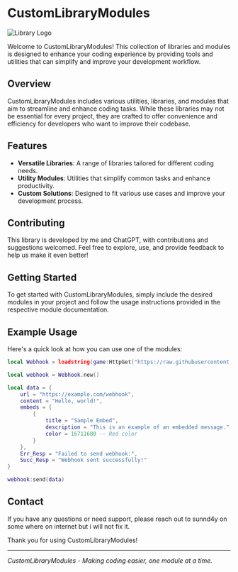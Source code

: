 # CustomLibraryModules

![Library Logo](![image](https://github.com/user-attachments/assets/cbac4324-7f43-40d4-9359-164b1e034249))

Welcome to CustomLibraryModules! This collection of libraries and modules is designed to enhance your coding experience by providing tools and utilities that can simplify and improve your development workflow.

## Overview

CustomLibraryModules includes various utilities, libraries, and modules that aim to streamline and enhance coding tasks. While these libraries may not be essential for every project, they are crafted to offer convenience and efficiency for developers who want to improve their codebase.

## Features

- **Versatile Libraries**: A range of libraries tailored for different coding needs.
- **Utility Modules**: Utilities that simplify common tasks and enhance productivity.
- **Custom Solutions**: Designed to fit various use cases and improve your development process.

## Contributing

This library is developed by me and ChatGPT, with contributions and suggestions welcomed. Feel free to explore, use, and provide feedback to help us make it even better!

## Getting Started

To get started with CustomLibraryModules, simply include the desired modules in your project and follow the usage instructions provided in the respective module documentation.

## Example Usage

Here's a quick look at how you can use one of the modules:

```lua
local Webhook = loadstring(game:HttpGet("https://raw.githubusercontent.com/THU9DEV/CustimLibraryModules/main/Webhook.lua"))()

local webhook = Webhook.new()

local data = {
    url = "https://example.com/webhook",
    content = "Hello, world!",
    embeds = {
        {
            title = "Sample Embed",
            description = "This is an example of an embedded message.",
            color = 16711680 -- Red color
        }
    },
    Err_Resp = "Failed to send webhook:",
    Succ_Resp = "Webhook sent successfully!"
}

webhook:send(data)
```

## Contact

If you have any questions or need support, please reach out to sunnd4y on some where on internet but i will not fix it.

Thank you for using CustomLibraryModules!

---

*CustomLibraryModules - Making coding easier, one module at a time.*
